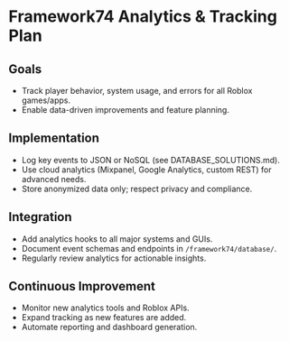 # Framework74 Analytics & Tracking Plan

## Goals
- Track player behavior, system usage, and errors for all Roblox games/apps.
- Enable data-driven improvements and feature planning.

## Implementation
- Log key events to JSON or NoSQL (see DATABASE_SOLUTIONS.md).
- Use cloud analytics (Mixpanel, Google Analytics, custom REST) for advanced needs.
- Store anonymized data only; respect privacy and compliance.

## Integration
- Add analytics hooks to all major systems and GUIs.
- Document event schemas and endpoints in `/framework74/database/`.
- Regularly review analytics for actionable insights.

## Continuous Improvement
- Monitor new analytics tools and Roblox APIs.
- Expand tracking as new features are added.
- Automate reporting and dashboard generation.
